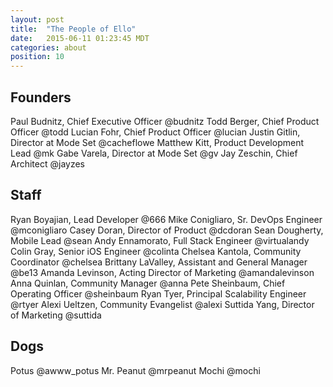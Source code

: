 ```yaml
---
layout: post
title:  "The People of Ello"
date:   2015-06-11 01:23:45 MDT
categories: about
position: 10
---
```


## Founders

Paul Budnitz, Chief Executive Officer @budnitz
Todd Berger, Chief Product Officer @todd
Lucian Fohr, Chief Product Officer @lucian
Justin Gitlin, Director at Mode Set @cacheflowe
Matthew Kitt, Product Development Lead @mk
Gabe Varela, Director at Mode Set @gv
Jay Zeschin, Chief Architect @jayzes

## Staff

Ryan Boyajian, Lead Developer @666
Mike Conigliaro, Sr. DevOps Engineer @mconigliaro
Casey Doran, Director of Product @dcdoran
Sean Dougherty, Mobile Lead @sean
Andy Ennamorato, Full Stack Engineer @virtualandy
Colin Gray, Senior iOS Engineer @colinta
Chelsea Kantola, Community Coordinator @chelsea
Brittany LaValley, Assistant and General Manager @be13
Amanda Levinson, Acting Director of Marketing @amandalevinson
Anna Quinlan, Community Manager @anna
Pete Sheinbaum, Chief Operating Officer @sheinbaum
Ryan Tyer, Principal Scalability Engineer @rtyer
Alexi Ueltzen, Community Evangelist @alexi
Suttida Yang, Director of Marketing @suttida

## Dogs

Potus @awww_potus
Mr. Peanut @mrpeanut
Mochi @mochi
